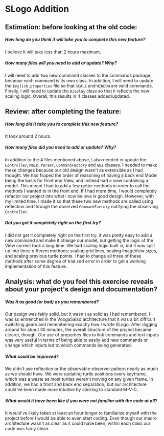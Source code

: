 SLogo Addition
=================

## Estimation: before looking at the old code:

##### How long do you think it will take you to complete this new feature?
I believe it will take less than 2 hours maximum.

##### How many files will you need to add or update? Why?
I will need to add two new command classes to the commands package, because each command is its own class. In addition, I will need to update the `English.properties` file so that `SCALE` and `WINDOW` are valid commands. Finally, I will need to update the `Display` class so that it reflects the new scaling logic. Overall, this results in 4 classes added/updated.

## Review: after completing the feature:


##### How long did it take you to complete this new feature?
It took around 2 hours.


##### How many files did you need to add or update? Why?
In addition to the 4 files mentioned above, I also needed to update the `Controller`, `Main`, `Parser`, `CommandFactory` and `GUI` classes. I needed to make these changes because our old design wasn't as extensible as I had thought. We had flipped the order of reasoning of having a back end Model being the basis for front end View, and instead had a view containing a model. This meant I had to add a few getter methods in order to call the methods I wanted to in the front end. If I had more time, I would completely refactor our project into what I now believe is good design. However, with my limited time, I made it so that these two new methods are called using reflection and through the observed `CommandFactory` notifying the observing `Controller`.

##### Did you get it completely right on the first try?
I did not get it completely right on the first try. It was pretty easy to add a new command and make it change our model, but getting the logic of the View correct took a long time. We had scaling logic built in, but it was split up into three different methods: scaling grid lines, scaling ImageView sizes, and scaling previous turtle points. I had to change all three of these methods after some degree of trial and error in order to get a working implementation of this feature.

## Analysis: what do you feel this exercise reveals about your project's design and documentation?


##### Was it as good (or bad) as you remembered?
Our design was fairly solid, but it wasn't as solid as I had remembered. I was so entrenched in the VoogaSalad architecture that it was a bit difficult switching gears and remembering exactly how I wrote SLogo. After digging around for about 30 minutes, the overall structure of the project became clearer, though. Our use of properties files to link commands and text inputs was very useful in terms of being able to easily add new commands or change which inputs led to which commands being generated.



##### What could be improved?
We didn't use reflection or the observable-observer pattern nearly as much as we should have. We were updating turtle positions every keyframe, which was a waste as most turtles weren't moving on any given frame. In addition, we had a front and back end separation, but our architecture could've been made more intuitive by sticking to standard M-V-C.


##### What would it have been like if you were not familiar with the code at all?

It would've likely taken at least an hour longer to familiarize myself with the project before I would be able to even start coding. Even though our macro architecture wasn't as clear as it could have been, within each class our code was fairly clean.
